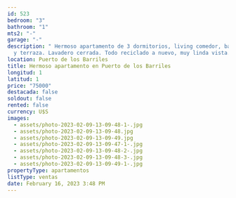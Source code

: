 ```yaml
---
id: 523
bedroom: "3"
bathroom: "1"
mts2: "-"
garage: "-"
description: " Hermoso apartamento de 3 dormitorios, living comedor, baño cocina
  y terraza. Lavadero cerrada. Todo reciclado a nuevo, muy linda vista."
location: Puerto de los Barriles
title: Hermoso apartamento en Puerto de los Barriles
longitud: 1
latitud: 1
price: "75000"
destacada: false
soldout: false
rented: false
currency: U$S
images:
  - assets/photo-2023-02-09-13-09-48-1-.jpg
  - assets/photo-2023-02-09-13-09-48.jpg
  - assets/photo-2023-02-09-13-09-49.jpg
  - assets/photo-2023-02-09-13-09-47-1-.jpg
  - assets/photo-2023-02-09-13-09-48-2-.jpg
  - assets/photo-2023-02-09-13-09-48-3-.jpg
  - assets/photo-2023-02-09-13-09-49-1-.jpg
propertyType: apartamentos
listType: ventas
date: February 16, 2023 3:48 PM
---
```

